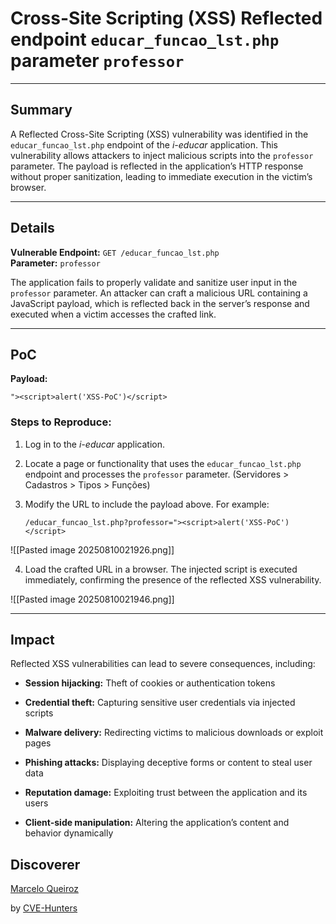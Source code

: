 # Cross-Site Scripting (XSS) Reflected endpoint `educar_funcao_lst.php` parameter `professor`

---

## Summary

A Reflected Cross-Site Scripting (XSS) vulnerability was identified in the `educar_funcao_lst.php` endpoint of the _i-educar_ application. This vulnerability allows attackers to inject malicious scripts into the `professor` parameter. The payload is reflected in the application’s HTTP response without proper sanitization, leading to immediate execution in the victim’s browser.

---

## Details

**Vulnerable Endpoint:** `GET /educar_funcao_lst.php`  
**Parameter:** `professor`

The application fails to properly validate and sanitize user input in the `professor` parameter. An attacker can craft a malicious URL containing a JavaScript payload, which is reflected back in the server’s response and executed when a victim accesses the crafted link.

---

## PoC

**Payload:**

`"><script>alert('XSS-PoC')</script>`

### Steps to Reproduce:

1. Log in to the _i-educar_ application.
    
2. Locate a page or functionality that uses the `educar_funcao_lst.php` endpoint and processes the `professor` parameter. (Servidores > Cadastros > Tipos > Funções)
    
3. Modify the URL to include the payload above. For example:
    
    `/educar_funcao_lst.php?professor="><script>alert('XSS-PoC')</script>`

![[Pasted image 20250810021926.png]]

4. Load the crafted URL in a browser. The injected script is executed immediately, confirming the presence of the reflected XSS vulnerability.

![[Pasted image 20250810021946.png]]


---

## Impact

Reflected XSS vulnerabilities can lead to severe consequences, including:

- **Session hijacking:** Theft of cookies or authentication tokens
    
- **Credential theft:** Capturing sensitive user credentials via injected scripts
    
- **Malware delivery:** Redirecting victims to malicious downloads or exploit pages
    
- **Phishing attacks:** Displaying deceptive forms or content to steal user data
    
- **Reputation damage:** Exploiting trust between the application and its users
    
- **Client-side manipulation:** Altering the application’s content and behavior dynamically


## Discoverer

[Marcelo Queiroz](www.linkedin.com/in/marceloqueirozjr)

by [CVE-Hunters](https://github.com/Sec-Dojo-Cyber-House/cve-hunters)
